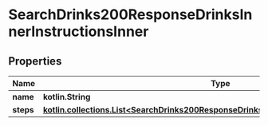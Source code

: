 
# SearchDrinks200ResponseDrinksInnerInstructionsInner

## Properties
| Name | Type | Description | Notes |
| ------------ | ------------- | ------------- | ------------- |
| **name** | **kotlin.String** |  |  [optional] |
| **steps** | [**kotlin.collections.List&lt;SearchDrinks200ResponseDrinksInnerInstructionsInnerStepsInner&gt;**](SearchDrinks200ResponseDrinksInnerInstructionsInnerStepsInner.md) |  |  [optional] |



